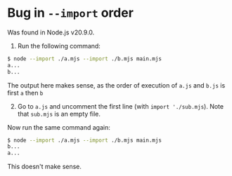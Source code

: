 # Bug in `--import` order

Was found in Node.js v20.9.0.

1. Run the following command:

```sh
$ node --import ./a.mjs --import ./b.mjs main.mjs
a...
b...
```

The output here makes sense, as the order of execution of `a.js` and `b.js` is first `a` then `b`

2. Go to `a.js` and uncomment the first line (with `import './sub.mjs`). Note that `sub.mjs` is an empty file.

Now run the same command again:

```sh
$ node --import ./a.mjs --import ./b.mjs main.mjs
b...
a...
```

This doesn't make sense.

